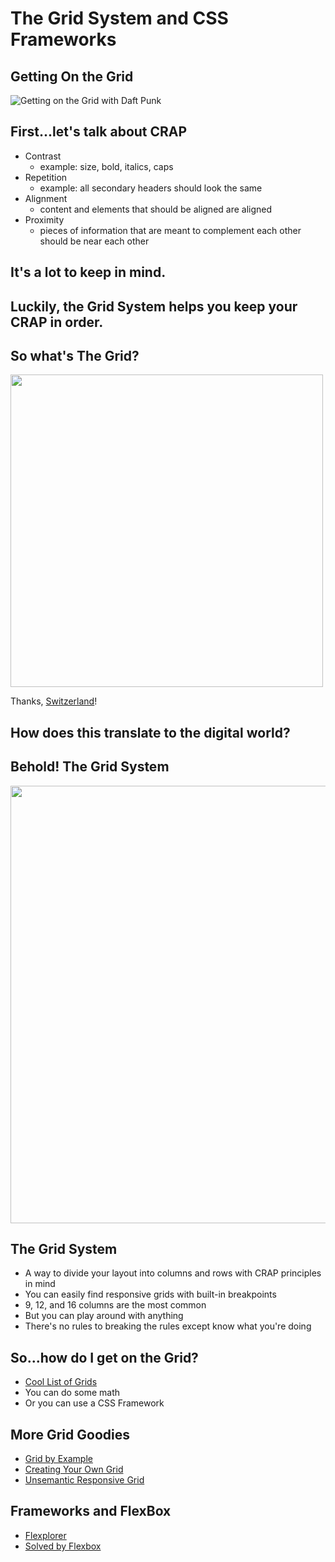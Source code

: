 # The Grid System and CSS Frameworks

## Getting On the Grid
![Getting on the Grid with Daft Punk](https://33.media.tumblr.com/35d4ef4447e0112f776b629bffd99188/tumblr_mk4gf8zvyC1s567uwo1_500.gif)

## First...let's talk about CRAP
* Contrast
  - example: size, bold, italics, caps
* Repetition
  - example: all secondary headers should look the same
* Alignment
  - content and elements that should be aligned are aligned
* Proximity
  - pieces of information that are meant to complement each other should be near each other

## It's a lot to keep in mind.
## Luckily, the Grid System helps you keep your CRAP in order.

## So what's The Grid?
<img src="http://media.mediatemple.netdna-cdn.com/wp-content/uploads/images/swiss-graphic-design/poster3.jpg" height="500">

Thanks, [Switzerland](http://www.designishistory.com/home/swiss/)!

## How does this translate to the digital world?

## Behold! The Grid System
<img src="http://s3.amazonaws.com/viking_education/web_development/prep_design/grid_systems.png" width="700">

## The Grid System

* A way to divide your layout into columns and rows with CRAP principles in mind
* You can easily find responsive grids with built-in breakpoints
* 9, 12, and 16 columns are the most common
* But you can play around with anything
* There's no rules to breaking the rules except know what you're doing

## So...how do I get on the Grid?

* [Cool List of Grids](http://designinstruct.com/web-design/responsive-css-grid/)
* You can do some math
* Or you can use a CSS Framework

## More Grid Goodies

* [Grid by Example](http://gridbyexample.com/)
* [Creating Your Own Grid](http://j4n.co/blog/Creating-your-own-css-grid-system)
* [Unsemantic Responsive Grid](http://unsemantic.com/)

## Frameworks and FlexBox

* [Flexplorer](http://bennettfeely.com/flexplorer/)
* [Solved by Flexbox](http://philipwalton.github.io/solved-by-flexbox/)
